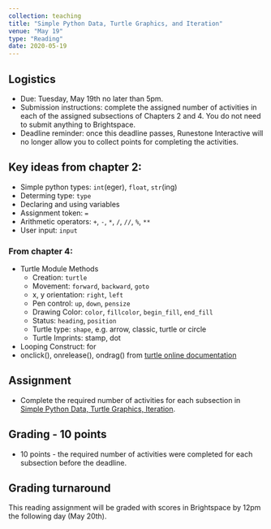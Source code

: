 ```yaml
---
collection: teaching
title: "Simple Python Data, Turtle Graphics, and Iteration"
venue: "May 19"
type: "Reading"
date: 2020-05-19
---
```

## Logistics
* Due: Tuesday, May 19th no later than 5pm.
* Submission instructions: complete the assigned number of activities in each
	of the assigned subsections of Chapters 2 and 4. You do not need to submit
	anything to Brightspace.
* Deadline reminder: once this deadline passes, Runestone Interactive will no
	longer allow you to collect points for completing the activities.

## Key ideas from chapter 2:
* Simple python types: `int`(eger), `float`, `str`(ing)
* Determing type: `type`
* Declaring and using variables
* Assignment token: `=`
* Arithmetic operators: `+`, `-`, `*`, `/`, `//`, `%`, `**`
* User input: `input`

### From chapter 4:
* Turtle Module Methods
	* Creation: `turtle`
	* Movement: `forward`, `backward`, `goto`
	* x, y orientation: `right`, `left`
	* Pen control: `up`, `down`, `pensize`
	* Drawing Color: `color`, `fillcolor`, `begin_fill`, `end_fill`
	* Status: `heading`, `position`
	* Turtle type: `shape`, e.g. arrow, classic, turtle or circle
	* Turtle Imprints: stamp, dot
* Looping Construct: for
* onclick(), onrelease(), ondrag() from [turtle online documentation](
https://docs.python.org/3/library/turtle.html#module-turtle)

## Assignment
* Complete the required number of activities for each subsection in
[Simple Python Data, Turtle Graphics, Iteration](https://runestone.academy/runestone/assignments/doAssignment?assignment_id=37214).

## Grading - 10 points
* 10 points - the required number of activities were completed for each
	subsection before the deadline.

## Grading turnaround
This reading assignment  will be graded with scores in Brightspace by 12pm the following day
(May 20th).
